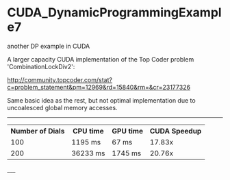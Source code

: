 CUDA_DynamicProgrammingExample7
===============================

another DP example in CUDA

A larger capacity CUDA implementation of the Top Coder problem 'CombinationLockDiv2':

http://community.topcoder.com/stat?c=problem_statement&pm=12969&rd=15840&rm=&cr=23177326


Same basic idea as the rest, but not optimal implementation due to uncoalesced global memory accesses.

____
<table>
<tr>
    <th>Number of Dials</th><th>CPU time</th><th>GPU time</th><th>CUDA Speedup</th>
</tr>

  <tr>
    <td>100</td><td> 1195 ms</td><td>  67 ms</td><td> 17.83x</td>
  </tr>
  <tr>
    <td>200</td><td> 36233 ms</td><td>  1745 ms</td><td> 20.76x</td>
  </tr>
</table>  
___  
